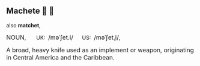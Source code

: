 ## Machete 🔪 :herb:

also **matchet**,

<span style="font-size:medium;">NOUN</span>, &nbsp; &nbsp; &nbsp;
UK: &nbsp;<span style="font-size:medium;">/məˈʃet.i/</span> &nbsp; &nbsp; &nbsp;US: &nbsp;<span style="font-size:medium;">/məˈʃet̬.i/</span>,

<span style="font-size:medium;">A broad, heavy knife used as an implement or weapon, originating in Central America and the Caribbean.</span>
